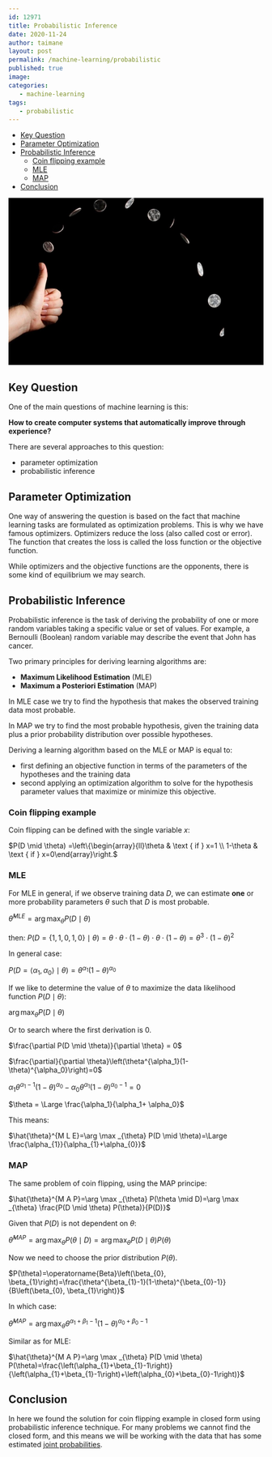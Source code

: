 ```yaml
---
id: 12971
title: Probabilistic Inference
date: 2020-11-24
author: taimane
layout: post
permalink: /machine-learning/probabilistic
published: true
image: 
categories: 
   - machine-learning
tags:
   - probabilistic
---
```

<script type="text/x-mathjax-config">
    MathJax.Hub.Config({
      tex2jax: {
        skipTags: ['script', 'noscript', 'style', 'textarea', 'pre'],
        inlineMath: [['$','$']]
      }
    });
</script>
<script src="https://cdn.mathjax.org/mathjax/latest/MathJax.js?config=TeX-AMS-MML_HTMLorMML" type="text/javascript"></script>

- [Key Question](#key-question)
- [Parameter Optimization](#parameter-optimization)
- [Probabilistic Inference](#probabilistic-inference)
  - [Coin flipping example](#coin-flipping-example)
  - [MLE](#mle)
  - [MAP](#map)
- [Conclusion](#conclusion)

![functions and classes advanced](/wp-content/uploads/2021/01/flipping.png)

## Key Question

One of the main questions of machine learning is this:

**How to create computer systems that automatically improve through experience?**

There are several approaches to this question:

* parameter optimization
* probabilistic inference

## Parameter Optimization

One way of answering the question is based on the fact that machine learning tasks are formulated as optimization problems. This is why we have famous optimizers. Optimizers reduce the loss (also called cost or error). The function that creates the loss is called the loss function or the objective function.

While optimizers and the objective functions are the opponents, there is some kind of equilibrium we may search.


## Probabilistic Inference

Probabilistic inference is the task of deriving the probability of one or more random variables taking a specific value or set of values. For example, a Bernoulli (Boolean) random variable may describe the event that John has cancer.

Two primary principles for deriving learning algorithms are:

* **Maximum Likelihood Estimation** (MLE)
* **Maximum a Posteriori Estimation** (MAP) 

In MLE case we try to find the hypothesis that makes the observed training data most probable.

In MAP we try to find the most probable hypothesis, given the training data plus a prior probability distribution over possible hypotheses.

Deriving a learning algorithm based on the MLE or MAP is equal to:

* first defining an objective function in terms of the parameters of the hypotheses and the training data
* second applying an optimization algorithm to solve for the hypothesis parameter values that maximize or minimize this objective.



### Coin flipping example


Coin flipping can be defined with the single variable $x$:
<div>

$P(D \mid \theta) =\left\{\begin{array}{ll}\theta & \text { if } x=1 \\ 1-\theta & \text { if } x=0\end{array}\right.$
</div>

### MLE

For MLE in general, if we observe training data $D$, we can estimate **one** or more probability parameters $\theta$ such that $D$ is most probable.

$\hat{\theta}^{M L E}=\arg \max _{{\theta}} P(D \mid \theta)$


then:
$P(D=\{1,1,0,1,0\} \mid \theta)=\theta \cdot \theta \cdot(1-\theta) \cdot \theta \cdot(1-\theta)=\theta^{3} \cdot(1-\theta)^{2}$

In general case:

$P\left(D=\left\langle\alpha_{1}, \alpha_{0}\right\rangle \mid \theta\right)=\theta^{\alpha_{1}}(1-\theta)^{\alpha_{0}}$

If we like to determine the value of $\theta$ to maximize the data likelihood function $P(D \mid \theta)$:

$\arg \max _{\theta} P(D \mid \theta)$

Or to search where the first derivation is 0.

$\frac{\partial P(D \mid \theta)}{\partial \theta} = 0$

$\frac{\partial}{\partial \theta}\left(\theta^{\alpha_1}(1-\theta)^{\alpha_0}\right)=0$

$\alpha_1 \theta^{\alpha_1-1}(1-\theta)^{\alpha_0}-\alpha_0 \theta^{\alpha_1}(1-\theta)^{\alpha_0-1}=0$

$\theta = \Large \frac{\alpha_1}{\alpha_1+ \alpha_0}$

This means:

$\hat{\theta}^{M L E}=\arg \max _{\theta} P(D \mid \theta)=\Large \frac{\alpha_{1}}{\alpha_{1}+\alpha_{0}}$


### MAP

The same problem of coin flipping, using the MAP principe:

$\hat{\theta}^{M A P}=\arg \max _{\theta} P(\theta \mid D)=\arg \max _{\theta} \frac{P(D \mid \theta) P(\theta)}{P(D)}$

Given that $P(D)$ is not dependent on $\theta$:

$\hat{\theta}^{M A P}=\arg \max _{\theta} P(\theta \mid D)=\arg \max _{\theta} P(D \mid \theta) P(\theta)$

Now we need to choose the prior distribution $P(\theta)$.

$P(\theta)=\operatorname{Beta}\left(\beta_{0}, \beta_{1}\right)=\frac{\theta^{\beta_{1}-1}(1-\theta)^{\beta_{0}-1}}{B\left(\beta_{0}, \beta_{1}\right)}$

In which case:

$\hat{\theta}^{M A P}=\arg \max _{\theta} \theta^{\alpha_{1}+\beta_{1}-1}(1-\theta)^{\alpha_{0}+\beta_{0}-1}$

Similar as for MLE:

$\hat{\theta}^{M A P}=\arg \max _{\theta} P(D \mid \theta) P(\theta)=\frac{\left(\alpha_{1}+\beta_{1}-1\right)}{\left(\alpha_{1}+\beta_{1}-1\right)+\left(\alpha_{0}+\beta_{0}-1\right)}$

## Conclusion

In here we found the solution for coin flipping example in closed form using probabilistic inference technique. For many problems we cannot find the closed form, and this means we will be working with the data that has some estimated [joint probabilities](https://dejanbatanjac.github.io/joint-probability).